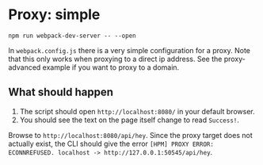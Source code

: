 # Proxy: simple

```shell
npm run webpack-dev-server -- --open
```

In `webpack.config.js` there is a very simple configuration for a proxy. Note that this only works when proxying to a direct ip address. See the proxy-advanced example if you want to proxy to a domain.

## What should happen

1. The script should open `http://localhost:8080/` in your default browser.
2. You should see the text on the page itself change to read `Success!`.


Browse to `http://localhost:8080/api/hey`. Since the proxy target does not actually exist, the CLI should give the error `[HPM] PROXY ERROR: ECONNREFUSED. localhost -> http://127.0.0.1:50545/api/hey`.
